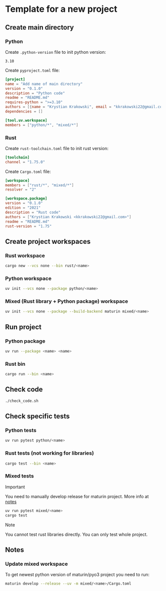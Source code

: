 # Template for a new project

## Create main directory

### Python

Create `.python-version` file to init python version:

```text
3.10
```

Create `pyproject.toml` file:

```toml
[project]
name = "Add name of main directory"
version = "0.1.0"
description = "Python code"
readme = "README.md"
requires-python = ">=3.10"
authors = [{name = "Krystian Krakowski", email = "kkrakowski22@gmail.com"}]
dependencies = []

[tool.uv.workspace]
members = ["python/*", "mixed/*"]
```

### Rust

Create `rust-toolchain.toml` file to init rust version:

```toml
[toolchain]
channel = "1.75.0"
```

Create `Cargo.toml` file:

```toml
[workspace]
members = ["rust/*", "mixed/*"]
resolver = "2"

[workspace.package]
version = "0.1.0"
edition = "2021"
description = "Rust code"
authors = ["Krystian Krakowski <kkrakowski22@gmail.com>"]
readme = "README.md"
rust-version = "1.75"
```

## Create project workspaces

### Rust workspace

```bash
cargo new --vcs none --bin rust/<name>
```

### Python workspace

```bash
uv init --vcs none --package python/<name>
```

### Mixed (Rust library + Python package) workspace

```bash
uv init --vcs none --package --build-backend maturin mixed/<name>
```

## Run project

### Python package

```bash
uv run --package <name> <name>
```

### Rust bin

```bash
cargo run --bin <name>
```

## Check code

```bash
./check_code.sh
```

## Check specific tests

### Python tests

```bash
uv run pytest python/<name>
```

### Rust tests (not working for libraries)

```bash
cargo test --bin <name>
```

### Mixed tests

> [!IMPORTANT]  
> You need to manually develop release for maturin project. More info at [notes](#update-mixed-workspace)

```bash
uv run pytest mixed/<name>
cargo test
```

> [!NOTE]
> You cannot test rust libraries directly. You can only test whole project.

## Notes

### Update mixed workspace

To get newest python version of maturin/pyo3 project you need to run:

```bash
maturin develop --release --uv -m mixed/<name>/Cargo.toml
```
